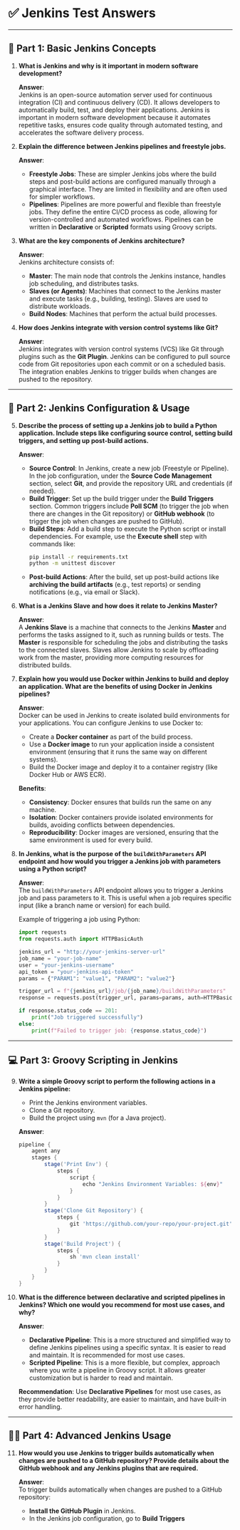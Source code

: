 # ✅ Jenkins Test Answers

---

## 🚀 Part 1: Basic Jenkins Concepts

1. **What is Jenkins and why is it important in modern software development?**
   
   **Answer**:  
   Jenkins is an open-source automation server used for continuous integration (CI) and continuous delivery (CD). It allows developers to automatically build, test, and deploy their applications. Jenkins is important in modern software development because it automates repetitive tasks, ensures code quality through automated testing, and accelerates the software delivery process.

2. **Explain the difference between Jenkins pipelines and freestyle jobs.**

   **Answer**:  
   - **Freestyle Jobs**: These are simpler Jenkins jobs where the build steps and post-build actions are configured manually through a graphical interface. They are limited in flexibility and are often used for simpler workflows.
   - **Pipelines**: Pipelines are more powerful and flexible than freestyle jobs. They define the entire CI/CD process as code, allowing for version-controlled and automated workflows. Pipelines can be written in **Declarative** or **Scripted** formats using Groovy scripts.

3. **What are the key components of Jenkins architecture?**

   **Answer**:  
   Jenkins architecture consists of:
   - **Master**: The main node that controls the Jenkins instance, handles job scheduling, and distributes tasks.
   - **Slaves (or Agents)**: Machines that connect to the Jenkins master and execute tasks (e.g., building, testing). Slaves are used to distribute workloads.
   - **Build Nodes**: Machines that perform the actual build processes.

4. **How does Jenkins integrate with version control systems like Git?**

   **Answer**:  
   Jenkins integrates with version control systems (VCS) like Git through plugins such as the **Git Plugin**. Jenkins can be configured to pull source code from Git repositories upon each commit or on a scheduled basis. The integration enables Jenkins to trigger builds when changes are pushed to the repository.

---

## 🔧 Part 2: Jenkins Configuration & Usage

5. **Describe the process of setting up a Jenkins job to build a Python application. Include steps like configuring source control, setting build triggers, and setting up post-build actions.**

   **Answer**:  
   - **Source Control**: In Jenkins, create a new job (Freestyle or Pipeline). In the job configuration, under the **Source Code Management** section, select **Git**, and provide the repository URL and credentials (if needed).
   - **Build Trigger**: Set up the build trigger under the **Build Triggers** section. Common triggers include **Poll SCM** (to trigger the job when there are changes in the Git repository) or **GitHub webhook** (to trigger the job when changes are pushed to GitHub).
   - **Build Steps**: Add a build step to execute the Python script or install dependencies. For example, use the **Execute shell** step with commands like:
     ```bash
     pip install -r requirements.txt
     python -m unittest discover
     ```
   - **Post-build Actions**: After the build, set up post-build actions like **archiving the build artifacts** (e.g., test reports) or sending notifications (e.g., via email or Slack).

6. **What is a Jenkins Slave and how does it relate to Jenkins Master?**

   **Answer**:  
   A **Jenkins Slave** is a machine that connects to the Jenkins **Master** and performs the tasks assigned to it, such as running builds or tests. The **Master** is responsible for scheduling the jobs and distributing the tasks to the connected slaves. Slaves allow Jenkins to scale by offloading work from the master, providing more computing resources for distributed builds.

7. **Explain how you would use Docker within Jenkins to build and deploy an application. What are the benefits of using Docker in Jenkins pipelines?**

   **Answer**:  
   Docker can be used in Jenkins to create isolated build environments for your applications. You can configure Jenkins to use Docker to:
   - Create a **Docker container** as part of the build process.
   - Use a **Docker image** to run your application inside a consistent environment (ensuring that it runs the same way on different systems).
   - Build the Docker image and deploy it to a container registry (like Docker Hub or AWS ECR).
   
   **Benefits**:
   - **Consistency**: Docker ensures that builds run the same on any machine.
   - **Isolation**: Docker containers provide isolated environments for builds, avoiding conflicts between dependencies.
   - **Reproducibility**: Docker images are versioned, ensuring that the same environment is used for every build.

8. **In Jenkins, what is the purpose of the `buildWithParameters` API endpoint and how would you trigger a Jenkins job with parameters using a Python script?**

   **Answer**:  
   The `buildWithParameters` API endpoint allows you to trigger a Jenkins job and pass parameters to it. This is useful when a job requires specific input (like a branch name or version) for each build.
   
   Example of triggering a job using Python:
   ```python
   import requests
   from requests.auth import HTTPBasicAuth

   jenkins_url = "http://your-jenkins-server-url"
   job_name = "your-job-name"
   user = "your-jenkins-username"
   api_token = "your-jenkins-api-token"
   params = {"PARAM1": "value1", "PARAM2": "value2"}

   trigger_url = f"{jenkins_url}/job/{job_name}/buildWithParameters"
   response = requests.post(trigger_url, params=params, auth=HTTPBasicAuth(user, api_token))

   if response.status_code == 201:
       print("Job triggered successfully")
   else:
       print(f"Failed to trigger job: {response.status_code}")
   ```

---

## 💻 Part 3: Groovy Scripting in Jenkins

9. **Write a simple Groovy script to perform the following actions in a Jenkins pipeline:**
   - Print the Jenkins environment variables.
   - Clone a Git repository.
   - Build the project using `mvn` (for a Java project).

   **Answer**:
   ```groovy
   pipeline {
       agent any
       stages {
           stage('Print Env') {
               steps {
                   script {
                       echo "Jenkins Environment Variables: ${env}"
                   }
               }
           }
           stage('Clone Git Repository') {
               steps {
                   git 'https://github.com/your-repo/your-project.git'
               }
           }
           stage('Build Project') {
               steps {
                   sh 'mvn clean install'
               }
           }
       }
   }
   ```

10. **What is the difference between declarative and scripted pipelines in Jenkins? Which one would you recommend for most use cases, and why?**

    **Answer**:  
    - **Declarative Pipeline**: This is a more structured and simplified way to define Jenkins pipelines using a specific syntax. It is easier to read and maintain. It is recommended for most use cases.
    - **Scripted Pipeline**: This is a more flexible, but complex, approach where you write a pipeline in Groovy script. It allows greater customization but is harder to read and maintain.
   
    **Recommendation**: Use **Declarative Pipelines** for most use cases, as they provide better readability, are easier to maintain, and have built-in error handling.

---

## 🧑‍💻 Part 4: Advanced Jenkins Usage

11. **How would you use Jenkins to trigger builds automatically when changes are pushed to a GitHub repository? Provide details about the GitHub webhook and any Jenkins plugins that are required.**

    **Answer**:  
    To trigger builds automatically when changes are pushed to a GitHub repository:
    - **Install the GitHub Plugin** in Jenkins.
    - In the Jenkins job configuration, go to **Build Triggers**

